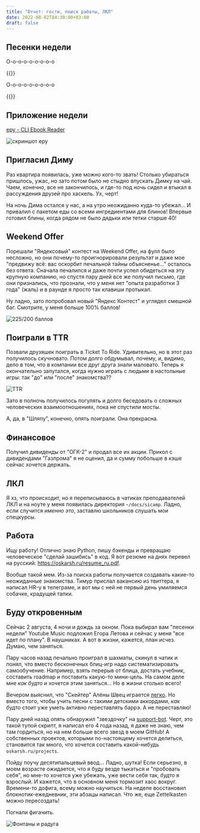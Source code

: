 ```yaml
---
title: "Отчет: гости, поиск работы, ЛКЛ"
date: 2022-08-02T04:30:00+03:00
draft: false
---
```


## Песенки недели

О-о-о-о-о-о-о-о-о

{{<youtube id="inG69xYWROw" title="ДДТ - Просвистела" >}}

О-о-о-о-о-о-о-о-о

{{<youtube id="5CRRRH_DVHE" title="Операция Пластилин - Просвистела" >}}

## Приложение недели

[epy - CLI Ebook Reader](https://github.com/wustho/epy)

![скриншот epy](epy.webp "Я читаю эту книгу тысячу лет.")

## Пригласил Диму

Раз квартира появилась, уже можно кого-то звать! Столько убираться пришлось,
ужас, но зато потом было не стыдно впускать Димку на чай. Чаем, конечно, все не
закончилось, и где-то под ночь сидел и втыкал в рассуждения друзей про хаскель.
Ух, черт!

На ночь Дима остался у нас, а на утро неожиданно куда-то убежал... И привалил с
пакетом еды со всеми ингредиентами для блинов! Впервые готовил блины, когда
рядом не было дядьки или тетки старше 40!

## Weekend Offer

Порешали "Яндексовый" контест на Weekend Offer, на фулл было несложно, но они
почему-то проигнорировали результат и даже мое "предвижу всё: вас оскорбит
печальной тайны объясненье..." осталось без ответа. Сначала печалился и даже
почти успел обидеться на эту крупную компанию, но спустя пару дней все же
получил письмо, где они признались, что прознали, что у меня нет "опыта
разработки 3 года" (жаль) и в раунде я просто так клавиши протыкал.

Ну ладно, зато попробовал новый "Яндекс Контест" и углядел смешной баг.
Смотрите, у меня больше 100% баллов!

![225/200 баллов](225.webp "Смотрите, как заманчиво пишут, что скоро
свяжутся...")

## Поиграли в TTR

Позвали друзяшек поиграть в Ticket To Ride. Удивительно, но в этот раз
получилось скучновато. Потом долго обдумывал, почему, и, видимо, дело в том,
что в компании все друг друга знали маловато. Теперь я окончательно запутался,
когда нужно играть с людьми в настольные игры: так "до" или "после"
знакомства??

![TTR](ttr.webp "Я как обычно желтый.")

Зато в полночь получилось погулять и долго беседовать о сложных человеческих
взаимоотношениях, пока не спустили мосты.

А, да, в "Шляпу", конечно, опять поиграли. Она прекрасна.

## Финансовое

Получил дивиденды от "ОГК-2" и продал все их акции. Прикол с дивидендами
"Газпрома" я не оценил, да и сумму побольше в кэше сейчас хочется держать.

## ЛКЛ

Я хз, что происходит, но я переписываюсь в чатиках преподавателей ЛКЛ и на
ноуте у меня появилась директория `~/docs/sicamp`. Ладно, если случится *именно
это*, заставлю школьников слушать мои спецкурсы.

## Работа

Ищу работу! Отлично знаю Python, пишу бэкенды и превращаю человеческое "сделай
зашибись" в код. Я вот резюме на днях перевел на русский:
https://oskarsh.ru/resume_ru.pdf.

Вообще такой мем. Из-за поиска работы получается создавать какие-то неожиданные
знакомства. Тимур прислал вакансию из твиттера, я написал HR-у в телеграме, и
вот мы с ней не первый день умиляемся собачке, крадущей тапки.

## Буду откровенным

Сейчас 2 августа, 4 ночи и дождь за окном. Пока выбирал вам "песенки недели"
Youtube Music подложил Егора Летова и сейчас у меня "все идет по плану". В
наушниках. А вот в жизни, кажется, план исчез. Думаю, чем заняться.

Пару часов назад печально проиграл в шахматы, скинул в чатик и понял, что
вместо бесконечных блиц-игр надо систематизировать самообучение. Например,
взять перерыв от блица, достать учебник, составить roadmap и поставить какую-то
мини-цель. На самом деле мне *как будто* и хочется этим заняться... Но в жизни
столько всего!

Вечером выяснил, что "Скейтер" Алёны Швец играется [легко][amdm]. Но вместо
того, чтобы учить песни с такими детскими аккордами, *как будто* стоит уже
уметь активно переставлять баррэ. А не переставляю!

Пару дней назад опять обнаружил "звездочку" на [support-bot][gh]. Черт, это
такой тупой скрипт, я написал его 4 года назад, я даже не знаю, чем там
гордиться, но на нем больше всего звезд в моем GitHub! А собственных проектов,
которыми по-настоящему хочется делиться, становится так много, что хочется
составить какой-нибудь `oskarsh.ru/projects`.

Пойду поучу десятипальцевый ввод... Ладно, шутка! Если серьезно, в моем
возрасте ожидается, что я буду везде тыкаться и "пробовать себя", но мне-то
хочется уже убежать, уже вести себя так, *будто* я взрослый. И кажется, что в
основном меня тормозит хаос вокруг. Времени-то дофига, всему можно научиться.
На неделе восстановил блокнотик-ежедневник, эти абзацы написал. Что же, еще
Zettelkasten можно пересоздать!

Погнали фигачить.

![Фонтаны и радуга](rainbow.webp "Человек, тень которого справа, заметил, что
без отчетов я бы радугу не фотографировал. Наверное, это правда.")

[amdm]: https://amdm.ru/akkordi/alyona_svec/177377/skeyter/
[gh]: https://github.com/igoose1/support-bot
